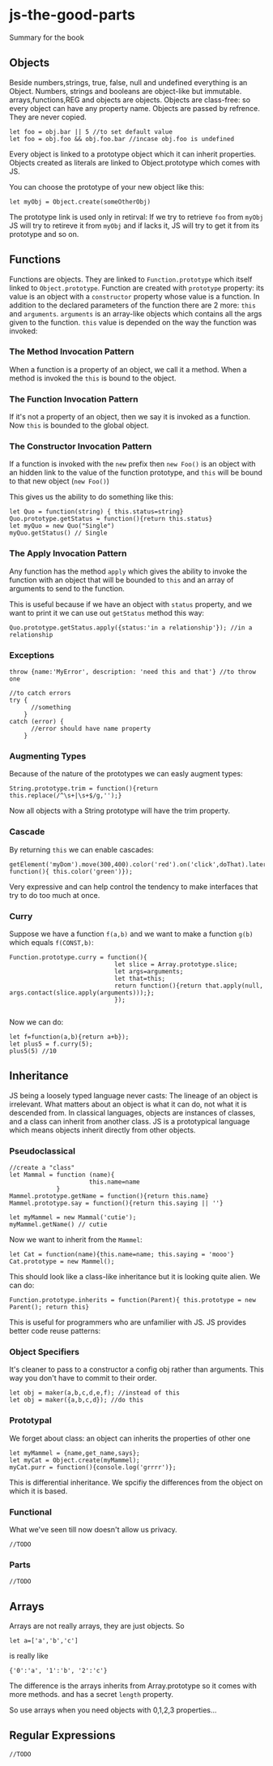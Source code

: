 # js-the-good-parts
Summary for the book

## Objects
Beside numbers,strings, true, false, null and undefined everything is an Object.
Numbers, strings and booleans are object-like but immutable.
arrays,functions,REG and objects are objects.
Objects are class-free: so every object can have any property name. 
Objects are passed by refrence. They are never copied.

```node
let foo = obj.bar || 5 //to set default value
let foo = obj.foo && obj.foo.bar //incase obj.foo is undefined
```
Every object is linked to a prototype object which it can inherit properties.
Objects created as literals are linked to Object.prototype which comes with JS.
 
You can choose the prototype of your new object like this:
```node
let myObj = Object.create(someOtherObj)
```
The prototype link is used only in retirval: If we try to retrieve `foo` from `myObj`  JS will try to retireve it from `myObj` and if lacks it, JS will try to get it from its prototype and so on.

## Functions
Functions are objects. They are linked to `Function.prototype` which itself linked to `Object.prototype`.
Function are created with `prototype` property: its value is an object with a `constructor` property whose value is a function.
In addition to the declared parameters of the function there are 2 more: `this` and `arguments`.
`arguments` is an array-like objects which contains all the args given to the function.
`this` value is depended on the way the function was invoked:
### The Method Invocation Pattern
When a function is a property of an object, we call it a method. When a method is invoked the `this` is bound to the object.
### The Function Invocation Pattern
If it's not a property of an object, then we say it is invoked as a function. Now `this` is bounded to the global object.
### The Constructor Invocation Pattern
If a function is invoked with the `new` prefix then `new Foo()` is an object with an hidden link to the value of the function prototype, and `this` will be bound to that new object (`new Foo()`)

This gives us the ability to do something like this:
```node
let Quo = function(string) { this.status=string}
Quo.prototype.getStatus = function(){return this.status}
let myQuo = new Quo("Single")
myQuo.getStatus() // Single
```
### The Apply Invocation Pattern
Any function has the method `apply` which gives the ability to invoke the function with an object that will be bounded to `this` and an array of arguments to send to the function.

This is useful because if we have an object with `status` property, and we want to print it we can use out `getStatus` method this way:
```node
Quo.prototype.getStatus.apply({status:'in a relationship'}); //in a relationship
```
### Exceptions
```node
throw {name:'MyError', description: 'need this and that'} //to throw one

//to catch errors
try { 
      //something
    }
catch (error) {
      //error should have name property 
    }
```

### Augmenting Types
Because of the nature of the prototypes we can easly augment types:

```node 
String.prototype.trim = function(){return this.replace(/^\s+|\s+$/g,'');}
```
Now all objects with a String prototype will have the trim property.
### Cascade
By returning `this` we can enable cascades:
```node
getElement('myDom').move(300,400).color('red').on('click',doThat).later(2000, function(){ this.color('green')});
```
Very expressive and can help control the tendency to make interfaces that try to do too much at once.
### Curry
Suppose we have a function `f(a,b)` and we want to make a function `g(b)` which equals `f(CONST,b)`:
```node
Function.prototype.curry = function(){
                             let slice = Array.prototype.slice;
                             let args=arguments;
                             let that=this;
                             return function(){return that.apply(null, args.contact(slice.apply(arguments)));};
                             });
                           
```
Now we can do:
```node
let f=function(a,b){return a+b});
let plus5 = f.curry(5);
plus5(5) //10
```

## Inheritance
JS being a loosely typed language never casts: The lineage of an object is irrelevant. What matters about an object is what it can do, not what it is descended from.
In classical languages, objects are instances of classes, and a class can inherit from another class. JS is a prototypical language which means objects inherit directly from other objects.
### Pseudoclassical
```node
//create a "class"
let Mammal = function (name){
                      this.name=name
             }
Mammel.prototype.getName = function(){return this.name}
Mammel.prototype.say = function(){return this.saying || ''}
```

```node
let myMammel = new Mammal('cutie');
myMammel.getName() // cutie
```

Now we want to inherit from the `Mammel`:

```node
let Cat = function(name){this.name=name; this.saying = 'mooo'}
Cat.prototype = new Mammel();
``` 
This should look like a class-like inheritance but it is looking quite alien.
We can do:
```node
Function.prototype.inherits = function(Parent){ this.prototype = new Parent(); return this}
```

This is useful for programmers who are unfamilier with JS. JS provides better code reuse patterns:
### Object Specifiers
It's cleaner to pass to a constructor a config obj rather than arguments. This way you don't have to commit to their order.
```node
let obj = maker(a,b,c,d,e,f); //instead of this
let obj = maker({a,b,c,d}); //do this
```
### Prototypal
We forget about class: an object can inherits the properties of other one
```node
let myMammel = {name,get_name,says};
let myCat = Object.create(myMammel);
myCat.purr = function(){console.log('grrrr')};
```
This is differential inheritance. We spcifiy the differences from the object on which it is based.
### Functional
What we've seen till now doesn't allow us privacy.
```node
//TODO
```
### Parts
```node
//TODO
```
## Arrays
Arrays are not really arrays, they are just objects.
So
```node
let a=['a','b','c']
```
is really like
```node
{'0':'a', '1':'b', '2':'c'}
```
The difference is the arrays inherits from Array.prototype so it comes with more methods. and has a secret `length` property.

So use arrays when you need objects with 0,1,2,3 properties...

## Regular Expressions
```node
//TODO
```

